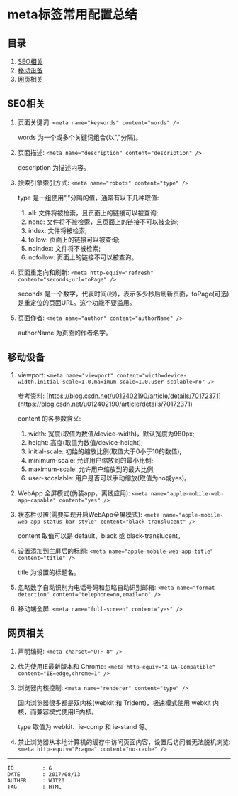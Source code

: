 
# meta标签常用配置总结 #

## 目录 ##

1. [SEO相关](#href1)
2. [移动设备](#href2)
3. [网页相关](#href3)

## <a name="href1">SEO相关</a> ##

1. 页面关键词: `<meta name="keywords" content="words" />`

    words 为一个或多个关键词组合(以","分隔)。

2. 页面描述: `<meta name="description" content="description" />`

    description 为描述内容。

3. 搜索引擎索引方式: `<meta name="robots" content="type" />`

    type 是一组使用","分隔的值，通常有以下几种取值:

    1. all: 文件将被检索，且页面上的链接可以被查询;
    2. none: 文件将不被检索，且页面上的链接不可以被查询;
    3. index: 文件将被检索;
    4. follow: 页面上的链接可以被查询;
    5. noindex: 文件将不被检索;
    6. nofollow: 页面上的链接不可以被查询。

4. 页面重定向和刷新: `<meta http-equiv="refresh" content="seconds;url=toPage" />`

    seconds 是一个数字，代表时间(秒)，表示多少秒后刷新页面，toPage(可选) 是重定位的页面URL。这个功能不要滥用。


5. 页面作者: `<meta name="author" content="authorName" />`

    authorName 为页面的作者名字。

## <a name="href2">移动设备</a> ##

1. viewport: `<meta name="viewport" content="width=device-width,initial-scale=1.0,maximum-scale=1.0,user-scalable=no" />`

    参考资料: [https://blog.csdn.net/u012402190/article/details/70172371](https://blog.csdn.net/u012402190/article/details/70172371)

    content 的各参数含义:

    1. width: 宽度(取值为数值/device-width)，默认宽度为980px;
    2. height: 高度(取值为数值/device-height);
    3. initial-scale: 初始的缩放比例(取值大于0小于10的数值);
    4. minimum-scale: 允许用户缩放到的最小比例;
    5. maximum-scale: 允许用户缩放到的最大比例;
    6. user-sccalable: 用户是否可以手动缩放(取值为no或yes)。

2. WebApp 全屏模式(伪装app，离线应用): `<meta name="apple-mobile-web-app-capable" content="yes" />`

3. 状态栏设置(需要实现开启WebApp全屏模式): `<meta name="apple-mobile-web-app-status-bar-style" content="black-translucent" />`

    content 取值可以是 default、black 或 black-translucent。

4. 设置添加到主屏后的标题: `<meta name="apple-mobile-web-app-title" content="title" />`

    title 为设置的标题名。

5. 忽略数字自动识别为电话号码和忽略自动识别邮箱: `<meta name="format-detection" content="telephone=no,email=no" />`

6. 移动端全屏: `<meta name="full-screen" content="yes" />`

## <a name="href3">网页相关</a> ##

1. 声明编码: `<meta charset="UTF-8" />`

2. 优先使用IE最新版本和 Chrome: `<meta http-equiv="X-UA-Compatible" content="IE=edge,chrome=1" />`

3. 浏览器内核控制: `<meta name="renderer" content="type" />`

    国内浏览器很多都是双内核(webkit 和 Trident)，极速模式使用 webkit 内核，而兼容模式使用IE内核。

    type 取值为 webkit、ie-comp 和 ie-stand 等。

4. 禁止浏览器从本地计算机的缓存中访问页面内容，设置后访问者无法脱机浏览: `<meta http-equiv="Pragma" content="no-cache" />`

---

```
ID         : 6
DATE       : 2017/08/13
AUTHER     : WJT20
TAG        : HTML
```
